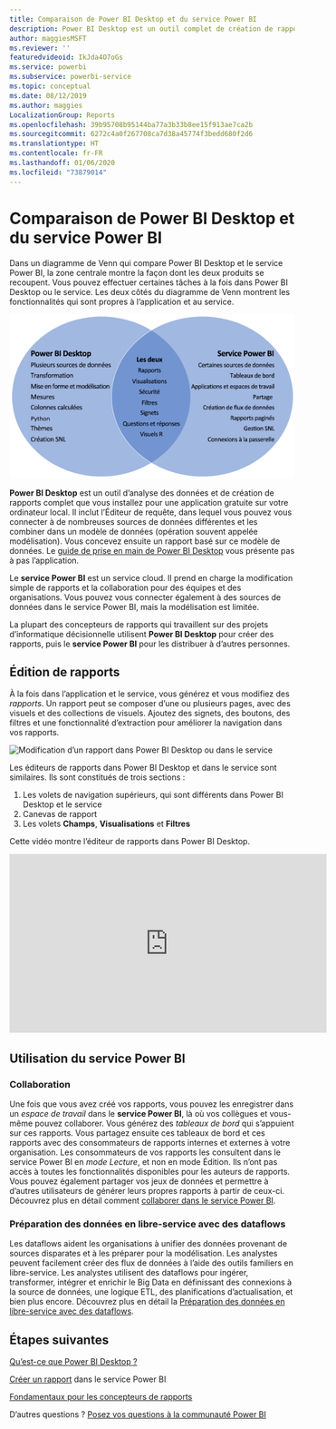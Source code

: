 ```yaml
---
title: Comparaison de Power BI Desktop et du service Power BI
description: Power BI Desktop est un outil complet de création de rapports et d’analyses de données. Le service Power BI est un service cloud en ligne qui permet aux équipes et aux entreprises d’apporter des modifications simples à des rapports et de collaborer.
author: maggiesMSFT
ms.reviewer: ''
featuredvideoid: IkJda4O7oGs
ms.service: powerbi
ms.subservice: powerbi-service
ms.topic: conceptual
ms.date: 08/12/2019
ms.author: maggies
LocalizationGroup: Reports
ms.openlocfilehash: 39b95708b95144ba77a3b33b8ee15f913ae7ca2b
ms.sourcegitcommit: 6272c4a0f267708ca7d38a45774f3bedd680f2d6
ms.translationtype: HT
ms.contentlocale: fr-FR
ms.lasthandoff: 01/06/2020
ms.locfileid: "73879014"
---
```

# <a name="comparing-power-bi-desktop-and-the-power-bi-service"></a>Comparaison de Power BI Desktop et du service Power BI

Dans un diagramme de Venn qui compare Power BI Desktop et le service Power BI, la zone centrale montre la façon dont les deux produits se recoupent. Vous pouvez effectuer certaines tâches à la fois dans Power BI Desktop ou le service. Les deux côtés du diagramme de Venn montrent les fonctionnalités qui sont propres à l’application et au service.  

![Diagramme de Venn sur Power BI Desktop et le service](media/service-service-vs-desktop/power-bi-venn-desktop-service.png)

**Power BI Desktop** est un outil d’analyse des données et de création de rapports complet que vous installez pour une application gratuite sur votre ordinateur local. Il inclut l’Éditeur de requête, dans lequel vous pouvez vous connecter à de nombreuses sources de données différentes et les combiner dans un modèle de données (opération souvent appelée modélisation). Vous concevez ensuite un rapport basé sur ce modèle de données. Le [guide de prise en main de Power BI Desktop](../desktop-getting-started.md) vous présente pas à pas l’application.

Le **service Power BI** est un service cloud. Il prend en charge la modification simple de rapports et la collaboration pour des équipes et des organisations. Vous pouvez vous connecter également à des sources de données dans le service Power BI, mais la modélisation est limitée. 

La plupart des concepteurs de rapports qui travaillent sur des projets d’informatique décisionnelle utilisent **Power BI Desktop** pour créer des rapports, puis le **service Power BI** pour les distribuer à d’autres personnes.

## <a name="report-editing"></a>Édition de rapports

À la fois dans l’application et le service, vous générez et vous modifiez des *rapports*. Un rapport peut se composer d’une ou plusieurs pages, avec des visuels et des collections de visuels. Ajoutez des signets, des boutons, des filtres et une fonctionnalité d’extraction pour améliorer la navigation dans vos rapports.

![Modification d’un rapport dans Power BI Desktop ou dans le service](media/service-service-vs-desktop/power-bi-editing-desktop-service.png)

Les éditeurs de rapports dans Power BI Desktop et dans le service sont similaires. Ils sont constitués de trois sections :  

1. Les volets de navigation supérieurs, qui sont différents dans Power BI Desktop et le service    
2. Canevas de rapport     
3. Les volets **Champs**, **Visualisations** et **Filtres**

Cette vidéo montre l’éditeur de rapports dans Power BI Desktop. 

<iframe width="560" height="315" src="https://www.youtube.com/embed/IkJda4O7oGs" frameborder="0" allowfullscreen></iframe>

## <a name="working-in-the-power-bi-service"></a>Utilisation du service Power BI

### <a name="collaborating"></a>Collaboration


Une fois que vous avez créé vos rapports, vous pouvez les enregistrer dans un *espace de travail* dans le **service Power BI**, là où vos collègues et vous-même pouvez collaborer. Vous générez des *tableaux de bord* qui s’appuient sur ces rapports. Vous partagez ensuite ces tableaux de bord et ces rapports avec des consommateurs de rapports internes et externes à votre organisation. Les consommateurs de vos rapports les consultent dans le service Power BI en *mode Lecture*, et non en mode Édition. Ils n’ont pas accès à toutes les fonctionnalités disponibles pour les auteurs de rapports.  Vous pouvez également partager vos jeux de données et permettre à d’autres utilisateurs de générer leurs propres rapports à partir de ceux-ci. Découvrez plus en détail comment [collaborer dans le service Power BI](../service-new-workspaces.md).

### <a name="self-service-data-prep-with-dataflows"></a>Préparation des données en libre-service avec des dataflows

Les dataflows aident les organisations à unifier des données provenant de sources disparates et à les préparer pour la modélisation. Les analystes peuvent facilement créer des flux de données à l’aide des outils familiers en libre-service. Les analystes utilisent des dataflows pour ingérer, transformer, intégrer et enrichir le Big Data en définissant des connexions à la source de données, une logique ETL, des planifications d’actualisation, et bien plus encore. Découvrez plus en détail la [Préparation des données en libre-service avec des dataflows](../service-dataflows-overview.md).

## <a name="next-steps"></a>Étapes suivantes

[Qu’est-ce que Power BI Desktop ?](../desktop-what-is-desktop.md)

[Créer un rapport](../service-report-create-new.md) dans le service Power BI

[Fondamentaux pour les concepteurs de rapports](../service-basic-concepts.md)

D’autres questions ? [Posez vos questions à la communauté Power BI](https://community.powerbi.com/)

